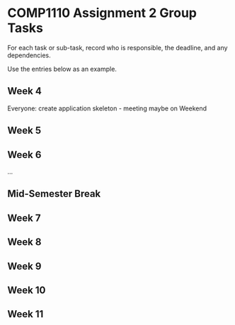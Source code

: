 # COMP1110 Assignment 2 Group Tasks

For each task or sub-task, record who is responsible, the deadline, and
any dependencies.

Use the entries below as an example.

## Week 4

Everyone: create application skeleton - meeting maybe on Weekend

## Week 5


## Week 6

...

## Mid-Semester Break

## Week 7

## Week 8

## Week 9

## Week 10

## Week 11
